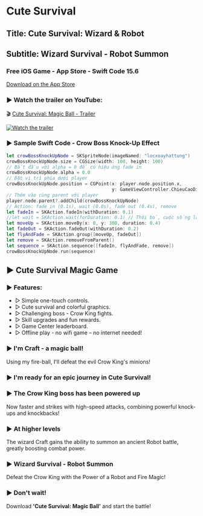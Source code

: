 # Cute Survival
## Title: Cute Survival: Wizard &amp; Robot
## Subtitle: Wizard Survival - Robot Summon
### Free iOS Game - App Store - Swift Code 15.6

[Download on the App Store](https://apps.apple.com/app/cute-survival-wizard-robot/id6738106971)


### ▶ Watch the trailer on YouTube:
🎬 [Cute Survival: Magic Ball - Trailer](https://www.youtube.com/watch?v=ZhRoBSVHpeI)

[![Watch the trailer](https://img.youtube.com/vi/ZhRoBSVHpeI/hqdefault.jpg)](https://www.youtube.com/watch?v=ZhRoBSVHpeI)



### ▶ Sample Swift Code - Crow Boss Knock-Up Effect

```swift
let crowBossKnockUpNode = SKSpriteNode(imageNamed: "locxoayhattung")
crowBossKnockUpNode.size = CGSize(width: 100, height: 100)
// Bắt đầu với alpha = 0 để có hiệu ứng fade in
crowBossKnockUpNode.alpha = 0.0
// Đặt vị trí phía dưới player
crowBossKnockUpNode.position = CGPoint(x: player.node.position.x,
                                       y: GameViewController.ChieuCaoDieuKhien + 50)
// Thêm vào cùng parent với player
player.node.parent?.addChild(crowBossKnockUpNode)
// Action: fade in (0.1s), wait (0.0s), fade out (0.4s), remove
let fadeIn = SKAction.fadeIn(withDuration: 0.1)
//let wait = SKAction.wait(forDuration: 0.1) // Thôi bỏ, cuộc sống là không chờ đợi :)
let moveUp = SKAction.moveBy(x: 0, y: 300, duration: 0.4)
let fadeOut = SKAction.fadeOut(withDuration: 0.2)
let flyAndFade = SKAction.group([moveUp, fadeOut])
let remove = SKAction.removeFromParent()
let sequence = SKAction.sequence([fadeIn, flyAndFade, remove])
crowBossKnockUpNode.run(sequence)
```

## ▶ Cute Survival Magic Game

### ▶ Features:
- ▷ Simple one-touch controls.
- ▷ Cute survival and colorful graphics.
- ▷ Challenging boss - Crow King fights.
- ▷ Skill upgrades and fun rewards.
- ▷ Game Center leaderboard.
- ▷ Offline play - no wifi game – no internet needed!

### ▶ I'm Craft - a magic ball!
Using my fire-ball, I'll defeat the evil Crow King's minions!

### ▶ I'm ready for an epic journey in Cute Survival!

### ▶ The Crow King boss has been powered up
Now faster and strikes with high-speed attacks, combining powerful knock-ups and knockbacks!

### ▶ At higher levels
The wizard Craft gains the ability to summon an ancient Robot battle, greatly boosting combat power.

### ▶ Wizard Survival - Robot Summon
Defeat the Crow King with the Power of a Robot and Fire Magic!

### ▶ Don't wait!
Download **'Cute Survival: Magic Ball'** and start the battle!

